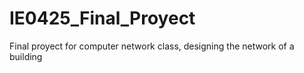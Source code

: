 # IE0425_Final_Proyect
Final proyect for computer network class, designing the network of a building
